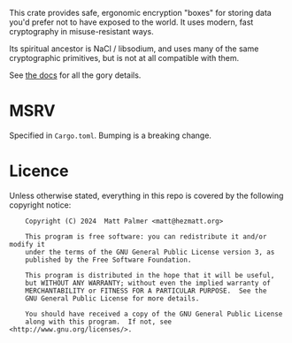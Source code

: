 This crate provides safe, ergonomic encryption "boxes" for storing data you'd prefer not to have exposed to the world.
It uses modern, fast cryptography in misuse-resistant ways.

Its spiritual ancestor is NaCl / libsodium, and uses many of the same cryptographic primitives, but is not at all compatible with them.

See [the docs](https://docs.rs/strong-box) for all the gory details.

# MSRV

Specified in `Cargo.toml`.
Bumping is a breaking change.

# Licence

Unless otherwise stated, everything in this repo is covered by the following
copyright notice:

```text
    Copyright (C) 2024  Matt Palmer <matt@hezmatt.org>

    This program is free software: you can redistribute it and/or modify it
    under the terms of the GNU General Public License version 3, as
    published by the Free Software Foundation.

    This program is distributed in the hope that it will be useful,
    but WITHOUT ANY WARRANTY; without even the implied warranty of
    MERCHANTABILITY or FITNESS FOR A PARTICULAR PURPOSE.  See the
    GNU General Public License for more details.

    You should have received a copy of the GNU General Public License
    along with this program.  If not, see <http://www.gnu.org/licenses/>.
```

